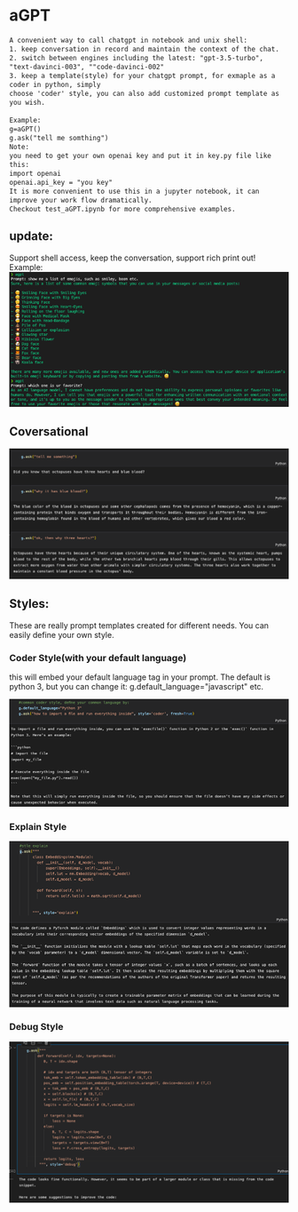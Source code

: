 # aGPT
    A convenient way to call chatgpt in notebook and unix shell:
    1. keep conversation in record and maintain the context of the chat.
    2. switch between engines including the latest: "gpt-3.5-turbo", "text-davinci-003", ""code-davinci-002"
    3. keep a template(style) for your chatgpt prompt, for exmaple as a coder in python, simply 
    choose 'coder' style, you can also add customized prompt template as you wish. 
    
    Example: 
    g=aGPT()
    g.ask("tell me somthing")
    Note: 
    you need to get your own openai key and put it in key.py file like this: 
    import openai
    openai.api_key = "you key"
    It is more convenient to use this in a jupyter notebook, it can improve your work flow dramatically. 
    Checkout test_aGPT.ipynb for more comprehensive examples. 
## update: 
Support shell access, keep the conversation, support rich print out!
Example:  
![alt text](https://github.com/mvccn/aGPT/blob/main/images/shell.png?raw=true)

## Coversational
![alt text](https://github.com/mvccn/aGPT/blob/main/images/conversation.png?raw=true)

## Styles:
These are really prompt templates created for different needs. You can easily define your own style.

### Coder Style(with your default language)

this will embed your default language tag in your prompt. The default is python 3, but you can change it:
g.default_language="javascript" etc.

![alt text](https://github.com/mvccn/aGPT/blob/main/images/coder.png?raw=true)

### Explain Style

![alt text](https://github.com/mvccn/aGPT/blob/main/images/explain.png?raw=true)

### Debug Style

 ![alt text](https://github.com/mvccn/aGPT/blob/main/images/debug.png?raw=true)

 

